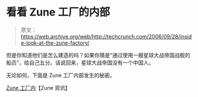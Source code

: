 # 看看 Zune 工厂的内部

> 原文：<https://web.archive.org/web/http://techcrunch.com/2006/09/28/inside-look-at-the-zune-factory/>

但是你知道他们是怎么建造的吗？如果你猜是“通过使用一艘星球大战帝国战舰的船员”，给自己五分。话说回来，星球大战帝国没有一个中国人。

无论如何，下面是 Zune 工厂内部发生的秘密。

[Zune 工厂内](https://web.archive.org/web/20150616143052/http://zuneinfo.com/59/microsoft-zune/inside-the-zune-factory/)【Zune 资讯】